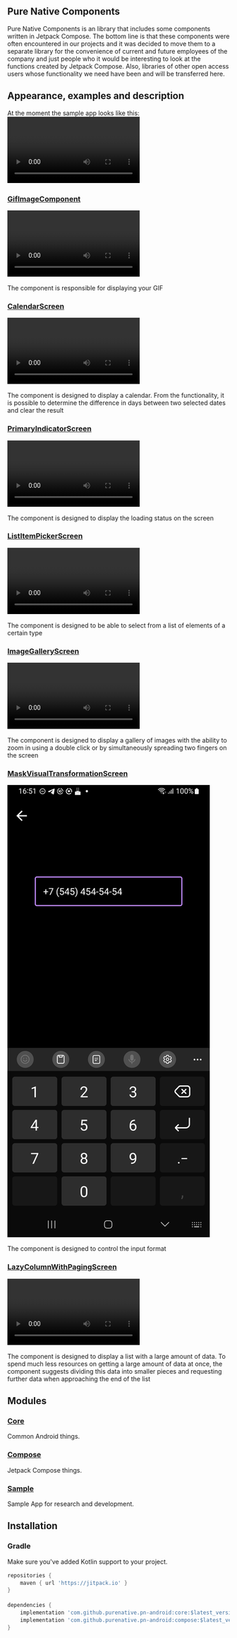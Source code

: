 ## Pure Native Components
Pure Native Components is an library that includes some components written in Jetpack Compose.
The bottom line is that these components were often encountered in our projects and it was decided to move them to a separate library 
for the convenience of current and future employees of the company and just people who it would be interesting to look at the functions created by Jetpack Compose.
Also, libraries of other open access users whose functionality we need have been and will be transferred here.

## Appearance, examples and description
At the moment the sample app looks like this:
![all.mp4](readme_pictures/all.mp4)

### [GifImageComponent](./sample/src/main/java/pn/android/gif_image_example/GifImageScreen.kt)
![gif_image_example.mp4](readme_pictures/gif_image_example.mp4)

The component is responsible for displaying your GIF
### [CalendarScreen](./sample/src/main/java/pn/android/calendar_example/CalendarScreen.kt)
![calendar_example.mp4](readme_pictures/calendar_example.mp4)

The component is designed to display a calendar. From the functionality, it is possible to determine the difference in days between two selected dates and clear the result
### [PrimaryIndicatorScreen](./sample/src/main/java/pn/android/primary_indicator_example/PrimaryIndicatorScreen.kt)
![indicator_example.mp4](readme_pictures/indicator_example.mp4)

The component is designed to display the loading status on the screen
### [ListItemPickerScreen](./sample/src/main/java/pn/android/list_item_picker_example/ListItemPickerScreen.kt)
![list_item_picker_example.mp4](readme_pictures/list_item_picker_example.mp4)

The component is designed to be able to select from a list of elements of a certain type
### [ImageGalleryScreen](./sample/src/main/java/pn/android/image_gallery_example/ImageGalleryScreen.kt)
![image_gallery_example.mp4](readme_pictures/image_gallery_example.mp4)

The component is designed to display a gallery of images with the ability to zoom in using a double click or by simultaneously spreading two fingers on the screen
### [MaskVisualTransformationScreen](./sample/src/main/java/pn/android/mask_visual_transformation_example/MaskVisualTransformationScreen.kt)
![mask_visual_transformation_example.png](readme_pictures/mask_visual_transformation_example.png)

The component is designed to control the input format
### [LazyColumnWithPagingScreen](./sample/src/main/java/pn/android/lazy_column_with_paging/LazyColumnWithPagingScreen.kt)
![lazy_column_with_paging_example.mp4](readme_pictures/lazy_column_with_paging_example.mp4)

The component is designed to display a list with a large amount of data. 
To spend much less resources on getting a large amount of data at once,
the component suggests dividing this data into smaller pieces and requesting further data when approaching the end of the list
## Modules

### [Core](./core/)
Common Android things.
### [Compose](./compose/)
Jetpack Compose things.
### [Sample](./sample/)
Sample App for research and development.

## Installation

### Gradle

Make sure you've added Kotlin support to your project.

```gradle
repositories {
    maven { url 'https://jitpack.io' }
}

dependencies {
    implementation 'com.github.purenative.pn-android:core:$latest_version'
    implementation 'com.github.purenative.pn-android:compose:$latest_version'
}
```
